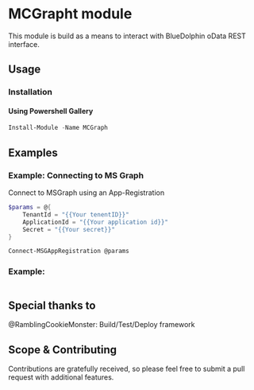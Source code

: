 # MCGrapht module
This module is build as a means to interact with BlueDolphin oData REST interface.

## Usage

### Installation
#### Using Powershell Gallery

```PowerShell
Install-Module -Name MCGraph
```

## Examples

### Example: Connecting to MS Graph

Connect to MSGraph using an App-Registration

```PowerShell
$params = @{
    TenantId = "{{Your tenentID}}"
    ApplicationId = "{{Your application id}}"
    Secret = "{{Your secret}}"
}

Connect-MSGAppRegistration @params
```

### Example: 

```PowerShell
```


## Special thanks to 
@RamblingCookieMonster: Build/Test/Deploy framework

## Scope & Contributing
Contributions are gratefully received, so please feel free to submit a pull request with additional features.
